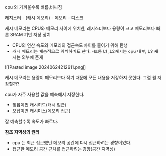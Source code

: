 
cpu 와 가까울수록 빠름,비싸짐


레지스터 - (캐시 메모리) - 메모리 - 디스크

케시 메모리는 CPU와 메모리 사이에 위치한, 레지스터보다 용량이 크고 메모리보다 빠른 SRAM 기반 저장 장치
- CPU의 연산 속도와 메모리의 접근속도 차이를 줄이기 위해 탄생
- 캐시 메모리는 계층적으로 위치하기도 한다.
-보통 L1 ,L2캐시는 cpu 내부, L3 캐시는 외부에 존재

![[Pasted image 20240624212611.png]]

캐시 메모리는 용량이 메모리보다 작기 때문에 모든 내용을 저장하지 못한다.
그럼 뭘 저장할까?

cpu가 자주 사용할 값을 예측해서 저장한다.
- 정답이면 캐시히트(캐시 접근)
- 오답이면 캐시미스(메모리 접근)

잘 예측할수록 속도가 빠르다.

**참조 지역성의 원리**
- cpu 는 최근 접근했던 메모리 공간에 다시 접근하려는 경향이있다.
- 접근한 메모리 공간 근처를 접근하려는 경향(공간 지역성)